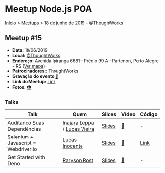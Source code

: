 Meetup Node.js POA
======

[Início](../README.md) > [Meetups](../README.md) > 18 de junho de 2019 - [@ThoughtWorks](https://www.thoughtworks.com)

## Meetup #15

* **Data:** 18/06/2019
* **Local:** [@ThoughtWorks](https://www.thoughtworks.com)
* **Endereço:** Avenida Ipiranga 6681 - Prédio 99 A - Partenon, Porto Alegre - RS ([Ver mapa](https://goo.gl/maps/b7GLngPKHfd9i6EC6))
* **Patrocinadores:**: ThoughtWorks
* **Gravação do evento** [:vhs:](https://youtu.be/ElKR3v7_QWE)
* **Link do Meetup:** [Link](https://www.meetup.com/pt-BR/Node-js-Porto-Alegre-Meetup/events/261322496)
* **Fotos:** [:camera:](https://www.meetup.com/pt-BR/Node-js-Porto-Alegre-Meetup/photos/all_photos/?photoAlbumId=30109919)

### Talks

| Talk | Quem | Slides | Vídeo | Código |
| - | - | - | - | - |
| Auditando Suas Dependências | [Inajara Leppa](https://twitter.com/inajara_) / [Lucas Vieira](https://twitter.com/newlucasfevi) | [Slides](./files/15/npm-audit.pdf) | [:vhs:](https://youtu.be/ElKR3v7_QWE?t=658) | - |
| Selenium + Javascript = Webdriver.io | [Lucas Inocente](https://twitter.com/lucas_inocente) | [Slides](https://docs.google.com/presentation/d/12biAgzLUlZPtlq_QAczLxdO51lQhCVQNxyPufXurRS0) | [:vhs:](https://youtu.be/ElKR3v7_QWE?t=2576) | [Link](https://github.com/lucasinocente/webdriverio-test) | 
| Get Started with Deno | [Raryson Rost](https://twitter.com/raryshow) | [Slides](./files/15/get-started-deno.pdf) | [:vhs:](https://youtu.be/ElKR3v7_QWE?t=4457) | - |
